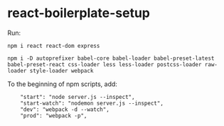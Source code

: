 # react-boilerplate-setup

Run:

```
npm i react react-dom express

npm i -D autoprefixer babel-core babel-loader babel-preset-latest babel-preset-react css-loader less less-loader postcss-loader raw-loader style-loader webpack
```

To the beginning of npm scripts, add:
```
    "start": "node server.js --inspect",
    "start-watch": "nodemon server.js --inspect",
    "dev": "webpack -d --watch",
    "prod": "webpack -p",
```
